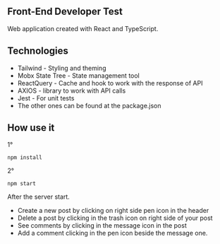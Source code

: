 ## Front-End Developer Test

Web application created with React and TypeScript.

## Technologies

-   Tailwind - Styling and theming
-   Mobx State Tree - State management tool
-   ReactQuery - Cache and hook to work with the response of API
-   AXIOS - library to work with API calls
-   Jest - For unit tests
-   The other ones can be found at the package.json

## How use it

1°

```
npm install
```

2°

```
npm start
```

After the server start.

-   Create a new post by clicking on right side pen icon in the header
-   Delete a post by clicking in the trash icon on right side of your post
-   See comments by clicking in the message icon in the post
-   Add a comment clicking in the pen icon beside the message one.
